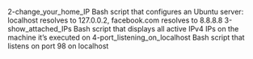 2-change_your_home_IP	Bash script that configures an Ubuntu server: localhost resolves to 127.0.0.2, facebook.com resolves to 8.8.8.8
3-show_attached_IPs	Bash script that displays all active IPv4 IPs on the machine it’s executed on
4-port_listening_on_localhost	Bash script that listens on port 98 on localhost
